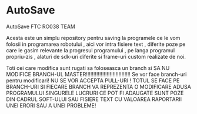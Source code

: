 # AutoSave
AutoSave FTC RO038 TEAM 

Acesta este un simplu repository pentru saving la programele ce le vom folosii in programarea robotului , aici vor intra fisiere text , diferite poze pe care le gasim relevante la progresul programului , pe langa programul propriu-zis , alaturi de sdk-uri diferite si frame-uri custom realizate de noi.

Toti cei care modifica sunt rugati sa foloseasca un branch si SA NU MODIFICE BRANCH-UL MASTER!!!!!!!!!!!!!!!!!!!!!!!!!!!!!!
Se vor face branch-uri pentru modificari!
NU SE VOR ACCEPTA PULL-URI ! TOTUL SE FACE PE BRANCH-URI SI FIECARE BRANCH VA REPREZENTA O MODIFICARE ADUSA PROGRAMULUI SINGURELE LUCRURI CE POT FI ADAUGATE SUNT POZE DIN CADRUL SOFT-ULUI SAU FISIERE TEXT CU VALOAREA RAPORTARII UNEI ERORI SAU A UNEI PROBLEME!

